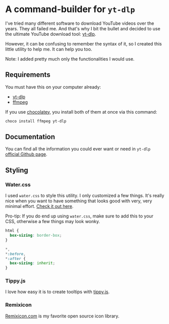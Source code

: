# A command-builder for `yt-dlp`

I've tried many different software to download YouTube videos over the years. They all failed me. And that's why I bit the bullet and decided to use the ultimate YouTube download tool: [yt-dlp](https://github.com/yt-dlp/yt-dlp).

However, it can be confusing to remember the syntax of it, so I created this little utility to help me. It can help you too.

Note: I added pretty much only the functionalities I would use.

## Requirements

You must have this on your computer already:

- [yt-dlp](https://github.com/yt-dlp/yt-dlp/releases/tag/2023.12.30)
- [ffmpeg](https://ffmpeg.org/download.html)

If you use [chocolatey](https://chocolatey.org), you install both of them at once via this command:

```powershell
choco install ffmpeg yt-dlp
```

## Documentation

You can find all the information you could ever want or need in `yt-dlp` [official Github page](https://github.com/yt-dlp/yt-dlp/tree/2023.12.30?tab=readme-ov-file#usage-and-options).

## Styling

### Water.css

I used `water.css` to style this utility. I only customized a few things. It's really nice when you want to have something that looks good with very, very minimal effort. [Check it out here](https://watercss.netlify.app).

Pro-tip: If you do end up using `water.css`, make sure to add this to your CSS, otherwise a few things may look wonky.

```css
html {
  box-sizing: border-box;
}

*,
*:before,
*:after {
  box-sizing: inherit;
}
```

### Tippy.js

I love how easy it is to create tooltips with [tippy.js](https://atomiks.github.io/tippyjs/).

### Remixicon

[Remixicon.com](https://remixicon.com) is my favorite open source icon library.
